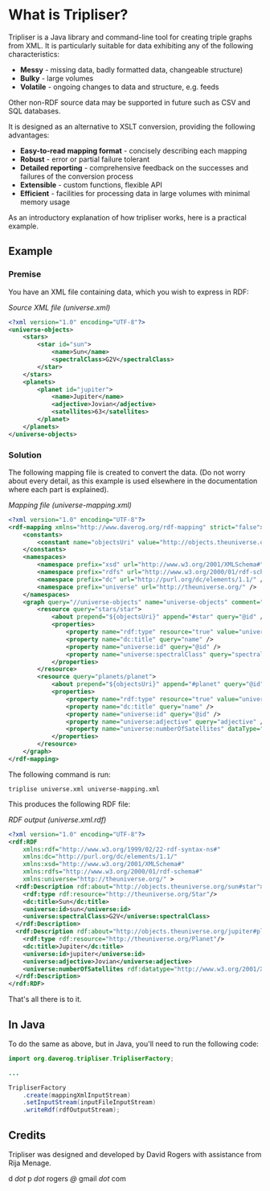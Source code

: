 # What is Tripliser?

Tripliser is a Java library and command-line tool for creating triple graphs from XML.
It is particularly suitable for data exhibiting any of the following characteristics:

* **Messy** - missing data, badly formatted data, changeable structure)
* **Bulky** - large volumes
* **Volatile** - ongoing changes to data and structure, e.g. feeds
			
Other non-RDF source data may be supported in future such as CSV and SQL databases.
	
It is designed as an alternative to XSLT conversion, providing the following advantages:

* **Easy-to-read mapping format** - concisely describing each mapping
* **Robust** - error or partial failure tolerant
* **Detailed reporting** - comprehensive feedback on the successes and failures of the conversion process
* **Extensible** - custom functions, flexible API</li>
* **Efficient** - facilities for processing data in large volumes with minimal memory usage

As an introductory explanation of how tripliser works, here is a practical example.

## Example
### Premise

You have an XML file containing data, which you wish to express in RDF:

_Source XML file (universe.xml)_
```xml
<?xml version="1.0" encoding="UTF-8"?>
<universe-objects>
	<stars>
		<star id="sun">
			<name>Sun</name>
			<spectralClass>G2V</spectralClass>
		</star>
	</stars>
	<planets>
		<planet id="jupiter">
			<name>Jupiter</name>
			<adjective>Jovian</adjective>
			<satellites>63</satellites>
		</planet>
	</planets>
</universe-objects>
```

### Solution

The following mapping file is created to convert the data. (Do not worry about every detail, as this example is used elsewhere in the documentation where each part is explained).

_Mapping file (universe-mapping.xml)_

```xml
<?xml version="1.0" encoding="UTF-8"?>
<rdf-mapping xmlns="http://www.daverog.org/rdf-mapping" strict="false">
	<constants>
		<constant name="objectsUri" value="http://objects.theuniverse.org/" />
	</constants>
	<namespaces>
		<namespace prefix="xsd" url="http://www.w3.org/2001/XMLSchema#" />
		<namespace prefix="rdfs" url="http://www.w3.org/2000/01/rdf-schema#" />
		<namespace prefix="dc" url="http://purl.org/dc/elements/1.1/" />
		<namespace prefix="universe" url="http://theuniverse.org/" />
	</namespaces>
	<graph query="//universe-objects" name="universe-objects" comment="A graph for objects in the universe">
		<resource query="stars/star">
			<about prepend="${objectsUri}" append="#star" query="@id" />
			<properties>
				<property name="rdf:type" resource="true" value="universe:Star"/>
				<property name="dc:title" query="name" />
				<property name="universe:id" query="@id" />
				<property name="universe:spectralClass" query="spectralClass" />
			</properties>
		</resource>
		<resource query="planets/planet">
			<about prepend="${objectsUri}" append="#planet" query="@id" />
			<properties>
				<property name="rdf:type" resource="true" value="universe:Planet"/>
				<property name="dc:title" query="name" />
				<property name="universe:id" query="@id" />
				<property name="universe:adjective" query="adjective" />
				<property name="universe:numberOfSatellites" dataType="xsd:int" query="satellites" />
			</properties>
		</resource>
	</graph>
</rdf-mapping>
```

The following command is run:

```text
triplise universe.xml universe-mapping.xml
```
This produces the following RDF file:

_RDF output (universe.xml.rdf)_
```xml
<?xml version="1.0" encoding="UTF-8"?>
<rdf:RDF
    xmlns:rdf="http://www.w3.org/1999/02/22-rdf-syntax-ns#"
    xmlns:dc="http://purl.org/dc/elements/1.1/"
    xmlns:xsd="http://www.w3.org/2001/XMLSchema#"
    xmlns:rdfs="http://www.w3.org/2000/01/rdf-schema#"
    xmlns:universe="http://theuniverse.org/" >
  <rdf:Description rdf:about="http://objects.theuniverse.org/sun#star">
    <rdf:type rdf:resource="http://theuniverse.org/Star"/>
    <dc:title>Sun</dc:title>
    <universe:id>sun</universe:id>
    <universe:spectralClass>G2V</universe:spectralClass>
  </rdf:Description>
  <rdf:Description rdf:about="http://objects.theuniverse.org/jupiter#planet">
    <rdf:type rdf:resource="http://theuniverse.org/Planet"/>
    <dc:title>Jupiter</dc:title>
    <universe:id>jupiter</universe:id>
    <universe:adjective>Jovian</universe:adjective>
    <universe:numberOfSatellites rdf:datatype="http://www.w3.org/2001/XMLSchema#int">63</universe:numberOfSatellites>
  </rdf:Description>
</rdf:RDF>
```

That's all there is to it.

## In Java

To do the same as above, but in Java, you'll need to run the following code:

```java
import org.daverog.tripliser.TripliserFactory;

...

TripliserFactory
	.create(mappingXmlInputStream)
	.setInputStream(inputFileInputStream)
	.writeRdf(rdfOutputStream);
```

## Credits

Tripliser was designed and developed by David Rogers with assistance from Rija Menage.

d _dot_ p _dot_ rogers _@_ gmail _dot_ com
